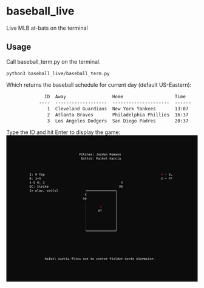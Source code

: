 # baseball_live
Live MLB at-bats on the terminal

## Usage
Call baseball_term.py on the terminal. 
```
python3 baseball_live/baseball_term.py
```
Which returns the baseball schedule for current day (default US-Eastern):
```
              ID  Away                 Home                   Time
            ----  -------------------  ---------------------  ------
               1  Cleveland Guardians  New York Yankees       13:07
               2  Atlanta Braves       Philadelphia Phillies  16:37
               3  Los Angeles Dodgers  San Diego Padres       20:37
```
Type the ID and hit Enter to display the game:
![alt text](figures/example.png)
